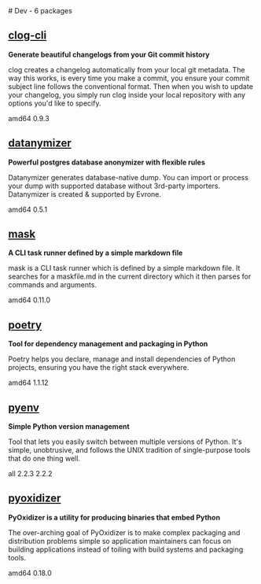 <!-- dev.start --># Dev - 6 packages


## [clog-cli](https://github.com/clog-tool/clog-cli)

__Generate beautiful changelogs from your Git commit history__

 clog creates a changelog automatically from your local git metadata. The way
 this works, is every time you make a commit, you ensure your commit subject
 line follows the conventional format. Then when you wish to update your
 changelog, you simply run clog inside your local repository with any options
 you'd like to specify.


<span class="badge arch">amd64</span> <span class="badge version">0.9.3</span>


## [datanymizer](https://github.com/datanymizer/datanymizer)

__Powerful postgres database anonymizer with flexible rules__

 Datanymizer generates database-native dump. You can import or process your dump
 with supported database without 3rd-party importers.
 Datanymizer is created & supported by Evrone.


<span class="badge arch">amd64</span> <span class="badge version">0.5.1</span>


## [mask](https://github.com/jakedeichert/mask)

__A CLI task runner defined by a simple markdown file__

 mask is a CLI task runner which is defined by a simple markdown file. It
 searches for a maskfile.md in the current directory which it then parses for
 commands and arguments.


<span class="badge arch">amd64</span> <span class="badge version">0.11.0</span>


## [poetry](https://python-poetry.org)

__Tool for dependency management and packaging in Python__

 Poetry helps you declare, manage and install dependencies of Python projects,
 ensuring you have the right stack everywhere.


<span class="badge arch">amd64</span> <span class="badge version">1.1.12</span>


## [pyenv](https://github.com/pyenv/pyenv)

__Simple Python version management__

 Tool that lets you easily switch between multiple versions of Python. It's
 simple, unobtrusive, and follows the UNIX tradition of single-purpose tools
 that do one thing well.


<span class="badge arch">all</span> <span class="badge version">2.2.3</span> <span class="badge version">2.2.2</span>


## [pyoxidizer](https://pyoxidizer.readthedocs.io/en/latest/index.html)

__PyOxidizer is a utility for producing binaries that embed Python__

 The over-arching goal of PyOxidizer is to make complex packaging and
 distribution problems simple so application maintainers can focus on building
 applications instead of toiling with build systems and packaging tools.


<span class="badge arch">amd64</span> <span class="badge version">0.18.0</span>

<!-- dev.end -->
